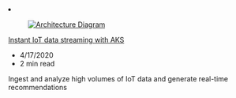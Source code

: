<!-- Thie file is automatically generated by build/architectures/build_index.py.  Any updates will be lost. -->
<li class="grid-item item-column" data-categories="Containers Internet of Things Analytics ">
<article class="card">
    <div class="card-header has-margin-bottom-none" aria-hidden="true">
        <figure class="image diagram has-height-175 has-overflow-hidden level">
            <a href="/azure/architecture/solution-ideas/articles/aks-iot-data-streaming"><img src="/azure/architecture/browse/thumbs/aks-iot-data-streaming.png" class="diagram" alt="Architecture Diagram" data-linktype="relative-path"></a>
        </figure>
    </div>
    <div class="card-content">
        <a class="card-content-title has-margin-top-none" href="/azure/architecture/solution-ideas/articles/aks-iot-data-streaming">
            <p>Instant IoT data streaming with AKS</p>
        </a>
        <ul class="card-content-metadata">
            <li>4/17/2020</li>
            <li>2 min read</li>
        </ul>
        <p class="card-content-description">Ingest and analyze high volumes of IoT data and generate real-time recommendations</p>
        <div class="bottom-to-top-fade is-hidden-mobile"></div>
    </div>
</article>
</li>
